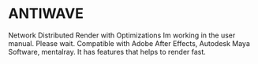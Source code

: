 # ANTIWAVE
Network Distributed Render with Optimizations
Im working in the user manual. Please wait.
Compatible with Adobe After Effects, Autodesk Maya Software, mentalray.
It has features that helps to render fast.
